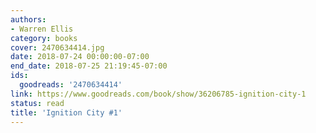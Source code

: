 ```yaml
---
authors:
- Warren Ellis
category: books
cover: 2470634414.jpg
date: 2018-07-24 00:00:00-07:00
end_date: 2018-07-25 21:19:45-07:00
ids:
  goodreads: '2470634414'
link: https://www.goodreads.com/book/show/36206785-ignition-city-1
status: read
title: 'Ignition City #1'
---
```

